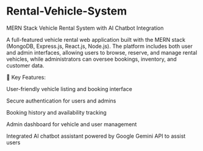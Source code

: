 # Rental-Vehicle-System
MERN Stack Vehicle Rental System with AI Chatbot Integration

A full-featured vehicle rental web application built with the MERN stack (MongoDB, Express.js, React.js, Node.js). The platform includes both user and admin interfaces, allowing users to browse, reserve, and manage rental vehicles, while administrators can oversee bookings, inventory, and customer data.

🚗 Key Features:

User-friendly vehicle listing and booking interface

Secure authentication for users and admins

Booking history and availability tracking

Admin dashboard for vehicle and user management

Integrated AI chatbot assistant powered by Google Gemini API to assist users
